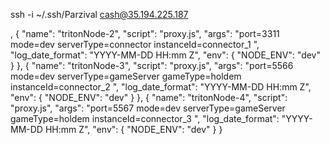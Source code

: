 ssh -i ~/.ssh/Parzival cash@35.194.225.187

,
        {
            "name": "tritonNode-2",
            "script": "proxy.js",
            "args": "port=3311 mode=dev serverType=connector instanceId=connector_1 ",
            "log_date_format": "YYYY-MM-DD HH:mm Z",
            "env": {
                "NODE_ENV": "dev"
            }
        },
        {
            "name": "tritonNode-3",
            "script": "proxy.js",
            "args": "port=5566 mode=dev serverType=gameServer gameType=holdem instanceId=connector_2 ",
            "log_date_format": "YYYY-MM-DD HH:mm Z",
            "env": {
                "NODE_ENV": "dev"
            }
        },
        {
            "name": "tritonNode-4",
            "script": "proxy.js",
            "args": "port=5567 mode=dev serverType=gameServer gameType=holdem instanceId=connector_3 ",
            "log_date_format": "YYYY-MM-DD HH:mm Z",
            "env": {
                "NODE_ENV": "dev"
            }
        }